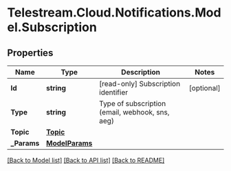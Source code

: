 # Telestream.Cloud.Notifications.Model.Subscription
## Properties

Name | Type | Description | Notes
------------ | ------------- | ------------- | -------------
**Id** | **string** | [read-only] Subscription identifier  | [optional] 
**Type** | **string** | Type of subscription (email, webhook, sns, aeg)  | 
**Topic** | [**Topic**](Topic.md) |  | 
**_Params** | [**ModelParams**](ModelParams.md) |  | 

[[Back to Model list]](../README.md#documentation-for-models) [[Back to API list]](../README.md#documentation-for-api-endpoints) [[Back to README]](../README.md)

